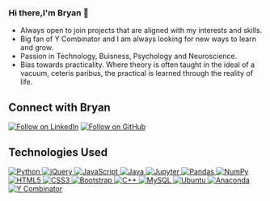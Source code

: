 ### Hi there,I'm Bryan 👋

- Always open to join projects that are aligned with my interests and skills.
- Big fan of Y Combinator and I am always looking for new ways to learn and grow. 
- Passion in Technology, Buisness, Psychology and Neuroscience.
- Bias towards practicality. Where theory is often taught in the ideal of a vacuum, ceteris paribus, the practical is learned through the reality of life.

## Connect with Bryan
<p align="left">
   <a href="https://www.linkedin.com/in/brnl/"><img title="Follow on LinkedIn" src="https://img.shields.io/badge/LinkedIn-0077B5?style=for-the-badge&logo=linkedin&logoColor=white"/></a>
  <a href="https://github.com/BryanTheLai"><img title="Follow on GitHub" src="https://img.shields.io/badge/GitHub-100000?style=for-the-badge&logo=github&logoColor=white"/></a>

</p>

## Technologies Used
<p align="left">
 <a href="#">
<img alt="Python" src="https://img.shields.io/badge/python%20-%2314354C.svg?&style=for-the-badge&logo=python&logoColor=white"/>
<img alt="jQuery" src="https://img.shields.io/badge/jquery%20-%230769AD.svg?&style=for-the-badge&logo=jquery&logoColor=white"/>
<img alt="JavaScript" src="https://img.shields.io/badge/javascript%20-%23323330.svg?&style=for-the-badge&logo=javascript&logoColor=%23F7DF1E"/>
<img alt="Java" src="https://img.shields.io/badge/java-%23ED8B00.svg?&style=for-the-badge&logo=java&logoColor=white"/>
<img alt="Jupyter" src="https://img.shields.io/badge/Jupyter%20-%23F37626.svg?&style=for-the-badge&logo=Jupyter&logoColor=white" />
<img alt="Pandas" src="https://img.shields.io/badge/pandas%20-%23150458.svg?&style=for-the-badge&logo=pandas&logoColor=white" />
<img alt="NumPy" src="https://img.shields.io/badge/numpy%20-%23013243.svg?&style=for-the-badge&logo=numpy&logoColor=white" />
<img alt="HTML5" src="https://img.shields.io/badge/html5%20-%23E34F26.svg?&style=for-the-badge&logo=html5&logoColor=white"/>
<img alt="CSS3" src="https://img.shields.io/badge/css3%20-%231572B6.svg?&style=for-the-badge&logo=css3&logoColor=white"/>
<img alt="Bootstrap" src="https://img.shields.io/badge/bootstrap%20-%23563D7C.svg?&style=for-the-badge&logo=bootstrap&logoColor=white"/>
<img alt="C++" src="https://img.shields.io/badge/c++%20-%2300599C.svg?&style=for-the-badge&logo=c%2B%2B&ogoColor=white"/>
<img alt="MySQL" src="https://img.shields.io/badge/mysql-%2300f.svg?&style=for-the-badge&logo=mysql&logoColor=white"/>
<img alt="Ubuntu" src="https://img.shields.io/badge/Ubuntu-E95420?style=for-the-badge&logo=ubuntu&logoColor=white" />
<img alt="Anaconda" src="https://img.shields.io/badge/Anaconda-44A833?style=for-the-badge&logo=anaconda&logoColor=green" />
<img alt="Y Combinator" src="https://img.shields.io/badge/YCombinator-F0652F?&style=for-the-badge&logo=Ycombinator&logoColor=white"/>
 </a>
</p>


<!--
https://simpleicons.org/
